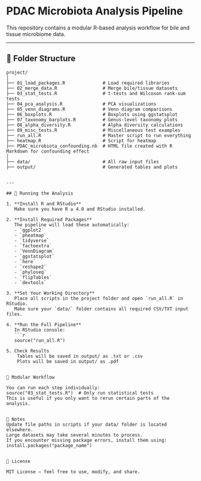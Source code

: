 # PDAC Microbiota Analysis Pipeline

This repository contains a modular R-based analysis workflow for bile and tissue microbiome data.

---

## 📂 Folder Structure

```text
project/
│
├── 01_load_packages.R              # Load required libraries
├── 02_merge_data.R                 # Merge bile/tissue datasets
├── 03_stat_tests.R                 # t-tests and Wilcoxon rank-sum tests
├── 04_pca_analysis.R               # PCA visualizations
├── 05_venn_diagrams.R              # Venn diagram comparisons
├── 06_boxplots.R                   # Boxplots using ggstatsplot
├── 07_taxonomy_barplots.R          # Genus-level taxonomy plots
├── 08_alpha_diversity.R            # Alpha diversity calculations
├── 09_misc_tests.R                 # Miscellaneous test examples
├── run_all.R                       # Master script to run everything
├── heatmap.R                       # Script for heatmap
├── PDAC_microbiota_confounding.nb  # HTML file created with R Markdown for confounding effect
│
├── data/                           # All raw input files
├── output/                         # Generated tables and plots


---

## 🚀 Running the Analysis

1. **Install R and RStudio**  
   Make sure you have R ≥ 4.0 and RStudio installed.

2. **Install Required Packages**  
   The pipeline will load these automatically:
   - `ggplot2`
   - `pheatmap`
   - `tidyverse`
   - `factoextra`
   - `VennDiagram`
   - `ggstatsplot`
   - `here`
   - `reshape2`
   - `phyloseq`
   - `flipTables`
   - `devtools`

3. **Set Your Working Directory**  
   Place all scripts in the project folder and open `run_all.R` in RStudio.  
   Make sure your `data/` folder contains all required CSV/TXT input files.

4. **Run the Full Pipeline**  
   In RStudio console:
   ```r
   source("run_all.R")
   
5. Check Results
    Tables will be saved in output/ as .txt or .csv
    Plots will be saved in output/ as .pdf
    

🧩 Modular Workflow

You can run each step individually:
source("03_stat_tests.R")  # Only run statistical tests
This is useful if you only want to rerun certain parts of the analysis.


📌 Notes
Update file paths in scripts if your data/ folder is located elsewhere.
Large datasets may take several minutes to process.
If you encounter missing package errors, install them using:
install.packages("package_name")


📜 License

MIT License – feel free to use, modify, and share.